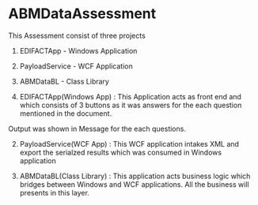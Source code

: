 # ABMDataAssessment

This Assessment consist of three projects 
1. EDIFACTApp - Windows Application
2. PayloadService - WCF Application
3. ABMDataBL - Class Library

1. EDIFACTApp(Windows App) :
This Application acts as front end and which consists of 3 buttons as it was answers for the each question mentioned in the document.

Output was shown in Message for the each questions.

2. PayloadService(WCF App) :
This WCF application intakes XML and export the serialzed results which was consumed in Windows application

3. ABMDataBL(Class Library) :
This application acts business logic which bridges between Windows and WCF applications. All the business will presents in this layer.




